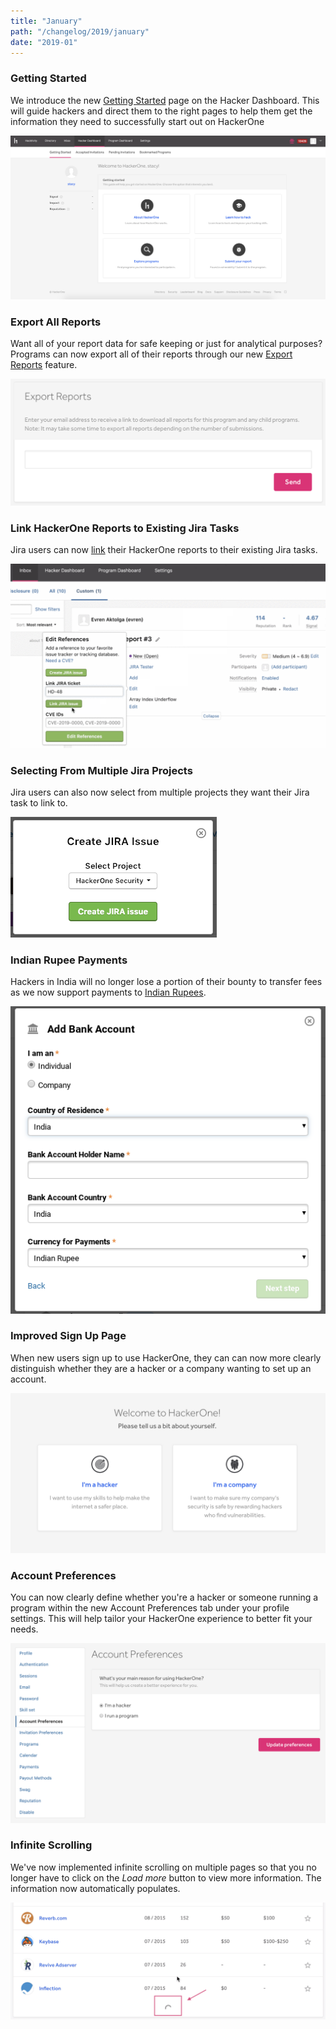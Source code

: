```yaml
---
title: "January"
path: "/changelog/2019/january"
date: "2019-01"
---
```


### Getting Started
We introduce the new [Getting Started](/hackers/hacker-dashboard.html) page on the Hacker Dashboard. This will guide hackers and direct them to the right pages to help them get the information they need to successfully start out on HackerOne

![getting started](./images/jan_2019_getting_started.png)

### Export All Reports
Want all of your report data for safe keeping or just for analytical purposes? Programs can now export all of their reports through our new [Export Reports](/programs/export-reports.html) feature.  

![export reports](./images/jan_2019_export_reports.png)

### Link HackerOne Reports to Existing Jira Tasks
Jira users can now [link](/programs/jira-integration.html) their HackerOne reports to their existing Jira tasks.

![linking HackerOne to Jira](./images/jan_2019_link_jira.png)

### Selecting From Multiple Jira Projects
Jira users can also now select from multiple projects they want their Jira task to link to.

![selecting projects](./images/jan_2019_jira_projects.png)

### Indian Rupee Payments
Hackers in India will no longer lose a portion of their bounty to transfer fees as we now support payments to [Indian Rupees](https://hackerone.com/blog/Introducing-Indian-Rupee-payments-Cheaper-and-faster-bank-transfers).

![adding Indian Rupee](./images/jan_2019_indian_rupee.png)

### Improved Sign Up Page
When new users sign up to use HackerOne, they can can now more clearly distinguish whether they are a hacker or a company wanting to set up an account.  

![sign up branching page](./images/jan_2019_signup.png)

### Account Preferences
You can now clearly define whether you're a hacker or someone running a program within the new Account Preferences tab under your profile settings. This will help tailor your HackerOne experience to better fit your needs.

![account preferences](./images/jan_2019_account_preferences.png)

### Infinite Scrolling
We've now implemented infinite scrolling on multiple pages so that you no longer have to click on the <i>Load more</i> button to view more information. The information now automatically populates.

![infinite scrolling](./images/jan_2019_infitine_scrolling.png)
